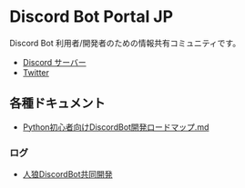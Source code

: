# Discord Bot Portal JP
Discord Bot 利用者/開発者のための情報共有コミュニティです。

- [Discord サーバー](https://discord.gg/FWw6VqQ)
- [Twitter](https://twitter.com/discordbot_jp)

## 各種ドキュメント
- [Python初心者向けDiscordBot開発ロードマップ.md](/docs/Python初心者向けDiscordBot開発ロードマップ.md)

### ログ

- [人狼DiscordBot共同開発](/docs/logs/人狼DiscordBot共同開発.md)
